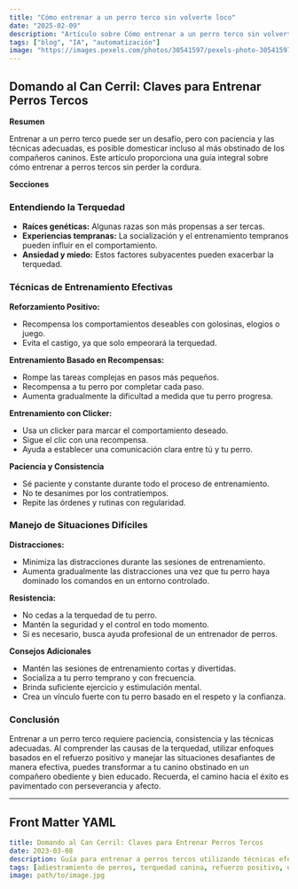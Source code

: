 ```yaml
---
title: "Cómo entrenar a un perro terco sin volverte loco"
date: "2025-02-09"
description: "Artículo sobre Cómo entrenar a un perro terco sin volverte loco"
tags: ["blog", "IA", "automatización"]
image: "https://images.pexels.com/photos/30541597/pexels-photo-30541597.jpeg?auto=compress&cs=tinysrgb&h=350"
---
```


## Domando al Can Cerril: Claves para Entrenar Perros Tercos

**Resumen**

Entrenar a un perro terco puede ser un desafío, pero con paciencia y las técnicas adecuadas, es posible domesticar incluso al más obstinado de los compañeros caninos. Este artículo proporciona una guía integral sobre cómo entrenar a perros tercos sin perder la cordura.

**Secciones**

### Entendiendo la Terquedad

* **Raíces genéticas:** Algunas razas son más propensas a ser tercas.
* **Experiencias tempranas:** La socialización y el entrenamiento tempranos pueden influir en el comportamiento.
* **Ansiedad y miedo:** Estos factores subyacentes pueden exacerbar la terquedad.

### Técnicas de Entrenamiento Efectivas

**Reforzamiento Positivo:**
* Recompensa los comportamientos deseables con golosinas, elogios o juego.
* Evita el castigo, ya que solo empeorará la terquedad.

**Entrenamiento Basado en Recompensas:**
* Rompe las tareas complejas en pasos más pequeños.
* Recompensa a tu perro por completar cada paso.
* Aumenta gradualmente la dificultad a medida que tu perro progresa.

**Entrenamiento con Clicker:**
* Usa un clicker para marcar el comportamiento deseado.
* Sigue el clic con una recompensa.
* Ayuda a establecer una comunicación clara entre tú y tu perro.

**Paciencia y Consistencia**

* Sé paciente y constante durante todo el proceso de entrenamiento.
* No te desanimes por los contratiempos.
* Repite las órdenes y rutinas con regularidad.

### Manejo de Situaciones Difíciles

**Distracciones:**
* Minimiza las distracciones durante las sesiones de entrenamiento.
* Aumenta gradualmente las distracciones una vez que tu perro haya dominado los comandos en un entorno controlado.

**Resistencia:**
* No cedas a la terquedad de tu perro.
* Mantén la seguridad y el control en todo momento.
* Si es necesario, busca ayuda profesional de un entrenador de perros.

**Consejos Adicionales**

* Mantén las sesiones de entrenamiento cortas y divertidas.
* Socializa a tu perro temprano y con frecuencia.
* Brinda suficiente ejercicio y estimulación mental.
* Crea un vínculo fuerte con tu perro basado en el respeto y la confianza.

### Conclusión

Entrenar a un perro terco requiere paciencia, consistencia y las técnicas adecuadas. Al comprender las causas de la terquedad, utilizar enfoques basados ​​en el refuerzo positivo y manejar las situaciones desafiantes de manera efectiva, puedes transformar a tu canino obstinado en un compañero obediente y bien educado. Recuerda, el camino hacia el éxito es pavimentado con perseverancia y afecto.

---
## Front Matter YAML

```yaml
title: Domando al Can Cerril: Claves para Entrenar Perros Tercos
date: 2023-03-08
description: Guía para entrenar a perros tercos utilizando técnicas efectivas como refuerzo positivo, entrenamiento con clicker y manejo de situaciones difíciles.
tags: [adiestramiento de perros, terquedad canina, refuerzo positivo, entrenamiento con clicker]
image: path/to/image.jpg
```